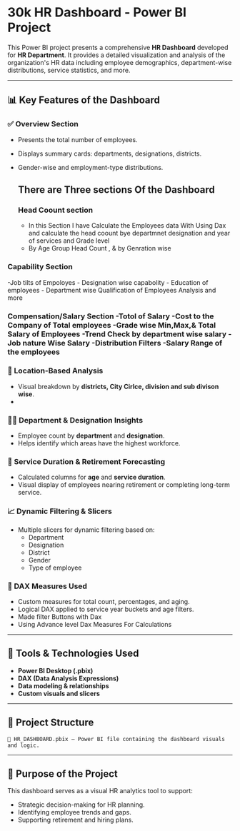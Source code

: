
# 30k  HR Dashboard - Power BI Project

This Power BI project presents a comprehensive **HR Dashboard** developed for **HR  Department**. It provides a detailed visualization and analysis of the organization's HR data including employee demographics, department-wise distributions, service statistics, and more.

---

## 📊 Key Features of the Dashboard

### ✅ Overview Section
- Presents the total number of employees.
- Displays summary cards: departments, designations, districts.
- Gender-wise and employment-type distributions.

   <h2>There are Three sections Of the Dashboard</h2>

   <h3>Head Coount section</h3>
  
  - In this Section I have Calculate the Employees data With Using Dax and calculate the head coount bye departmnet designation and year of services and Grade level
  - By Age Group Head Count , & by Genration wise

<h3>Capability Section</h3>
-Job tilts of Empoloyes 
- Designation wise capabolity
- Education of employees
- Department wise Qualification of Employees Analysis and more
  
<h3>Compensation/Salary Section</3>
  -Totol of Salary
  -Cost to the Company of Total employees
  -Grade wise Min,Max,& Total Salary of Employees
  -Trend Check by department wise salary
  -Job nature Wise Salary
  -Distribution Filters
  -Salary Range of the employees


  
### 📍 Location-Based Analysis
- Visual breakdown by **districts, City Cirlce, division and sub divison wise**.
- 

### 🧑‍💼 Department & Designation Insights
- Employee count by **department** and **designation**.
- Helps identify which areas have the highest workforce.

### 📅 Service Duration & Retirement Forecasting
- Calculated columns for **age** and **service duration**.
- Visual display of employees nearing retirement or completing long-term service.

### 📈 Dynamic Filtering & Slicers
- Multiple slicers for dynamic filtering based on:
  - Department
  - Designation
  - District
  - Gender
  - Type of employee

### 📐 DAX Measures Used
- Custom measures for total count, percentages, and aging.
- Logical DAX applied to service year buckets and age filters.
- Made filter Buttons with Dax 
- Using Advance level Dax Measures For Calculations

---

## 🔧 Tools & Technologies Used
- **Power BI Desktop (.pbix)**
- **DAX (Data Analysis Expressions)**
- **Data modeling & relationships**
- **Custom visuals and slicers**

---

## 📁 Project Structure
```
📂 HR_DASHBOARD.pbix – Power BI file containing the dashboard visuals and logic.
```

---

## 🚀 Purpose of the Project
This dashboard serves as a visual HR analytics tool to support:
- Strategic decision-making for HR planning.
- Identifying employee trends and gaps.
- Supporting retirement and hiring plans.
